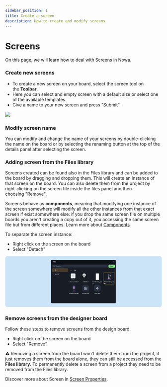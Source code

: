 ```yaml
---
sidebar_position: 1
title: Create a screen
description: How to create and modify screens
---
```


# Screens
On this page, we will learn how to deal with Screens in Nowa.

### Create new screens

- To create a new screen on your board, select the screen tool on the **Toolbar**.
- Here you can select and empty screen with a default size or select one of the available templates.
- Give a name to your new screen and press "Submit".

![](./img/create_screen.gif)

### Modify screen name

You can modify and change the name of your screens by double-clicking the name on the board or by selecting the renaming button at the top of the details panel after selecting the screen.

### Adding screen from the Files library

Screens created can be found also in the Files library and can be added to the board by dragging and dropping them. This will create an instance of that screen on the board. You can also delete them from the project by right-clicking on the screen file inside the files panel and then choosing "Remove".

Screens behave as **components**, meaning that modifying one instance of the screen somewhere will modify all the other instances from that exact screen if exist somewhere else: if you drop the same screen file on multiple boards you aren't creating a copy out of it, you accessing the same screen file but from different places. Learn more about [Components](../ui/components.md)

To separate the screen instance:
- Right click on the screen on the board
- Select "Detach"

![](./img/toolbarassets_panel.png)

### Remove screens from the designer board

Follow these steps to remove screens from the design board.
- Right click on the screen on the board
- Select "Remove"

⚠️ Removing a screen from the board won't delete them from the project, it just removes them from the board alone, they can still be accessed from the **Files library**.
To permanently delete a screen from a project they need to be removed from the Files library.

Discover more about Screen in [Screen Properties](./screen_properties.md).

